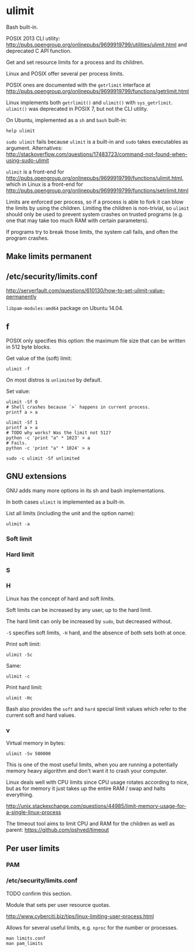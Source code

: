 # ulimit

Bash built-in.

POSIX 2013 CLI utility: <http://pubs.opengroup.org/onlinepubs/9699919799/utilities/ulimit.html> and deprecated C API function.

Get and set resource limits for a process and its children.

Linux and POSIX offer several per process limits.

POSIX ones are documented with the `getrlimit` interface at <http://pubs.opengroup.org/onlinepubs/9699919799/functions/getrlimit.html>

Linux implements both `getrlimit()` and `ulimit()` with `sys_getrlimit`. `ulimit()` was deprecated in POSIX 7, but not the CLI utility.

On Ubuntu, implemented as a `sh` and `bash` built-in:

    help ulimit

`sudo ulimit` fails because `ulimit` is a built-in and `sudo` takes executables as argument. Alternatives: <http://stackoverflow.com/questions/17483723/command-not-found-when-using-sudo-ulimit>

`ulimit` is a front-end for <http://pubs.opengroup.org/onlinepubs/9699919799/functions/ulimit.html>, which in Linux is a front-end for <http://pubs.opengroup.org/onlinepubs/9699919799/functions/setrlimit.html>

Limits are enforced per process, so if a process is able to fork it can blow the limits by using the children. Limiting the children is non-trivial, so `ulimit` should only be used to prevent system crashes on trusted programs (e.g. one that may take too much RAM with certain parameters).

If programs try to break those limits, the system call fails, and often the program crashes.

## Make limits permanent

## /etc/security/limits.conf

<http://serverfault.com/questions/610130/how-to-set-ulimit-value-permanently>

`libpam-modules:amd64` package on Ubuntu 14.04.

## f

POSIX only specifies this option: the maximum file size that can be written in 512 byte blocks.

Get value of the (soft) limit:

    ulimit -f

On most distros is `unlimited` by default.

Set value:

    ulimit -Sf 0
    # Shell crashes because `>` happens in current process.
    printf a > a

    ulimit -Sf 1
    printf a > a
    # TODO why works? Was the limit not 512?
    python -c 'print "a" * 1023' > a
    # Fails.
    python -c 'print "a" * 1024' > a

    sudo -c ulimit -Sf unlimited

## GNU extensions

GNU adds many more options in its sh and bash implementations.

In both cases `ulimit` is implemented as a built-in.

List all limits (including the unit and the option name):

    ulimit -a

### Soft limit

### Hard limit

### S

### H

Linux has the concept of hard and soft limits.

Soft limits can be increased by any user, up to the hard limit.

The hard limit can only be increased by `sudo`, but decreased without.

`-S` specifies soft limits, `-H` hard, and the absence of both sets both at once.

Print soft limit:

    ulimit -Sc

Same:

    ulimit -c

Print hard limit:

    ulimit -Hc

Bash also provides the `soft` and `hard` special limit values which refer to the current soft and hard values.

### v

Virtual memory in bytes:

    ulimit -Sv 500000

This is one of the most useful limits, when you are running a potentially memory heavy algorithm and don't want it to crash your computer.

Linux deals well with CPU limits since CPU usage rotates according to nice, but as for memory it just takes up the entire RAM / swap and halts everything.

<http://unix.stackexchange.com/questions/44985/limit-memory-usage-for-a-single-linux-process>

The timeout tool aims to limit CPU and RAM for the children as well as parent: <https://github.com/pshved/timeout>

## Per user limits

### PAM

### /etc/security/limits.conf

TODO confirm this section.

Module that sets per user resource quotas.

<http://www.cyberciti.biz/tips/linux-limiting-user-process.html>

Allows for several useful limits, e.g. `nproc` for the number or processes.

    man limits.conf
    man pam_limits

